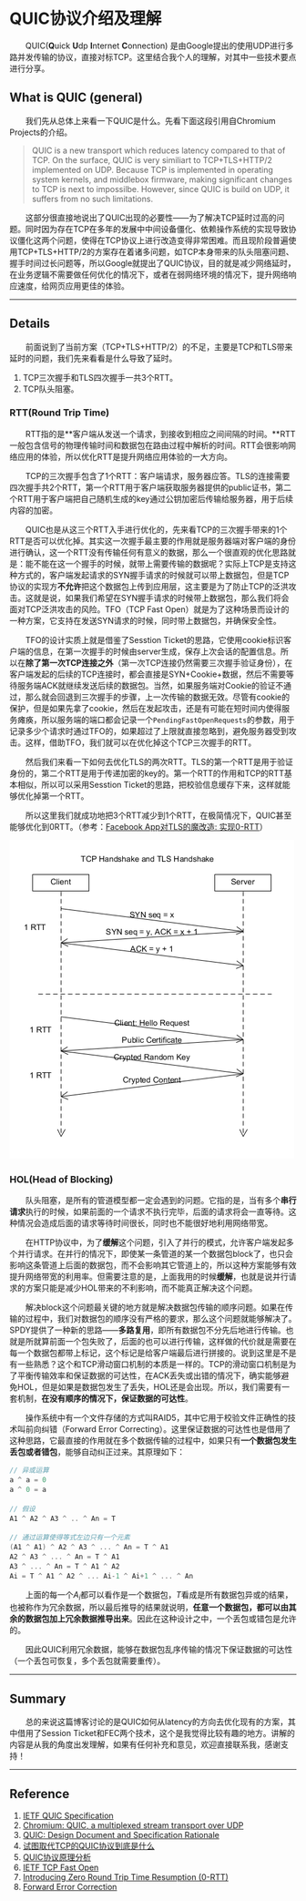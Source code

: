 # QUIC协议介绍及理解

&emsp;&emsp;QUIC(**Q**uick **U**dp **I**nternet **C**onnection) 是由Google提出的使用UDP进行多路并发传输的协议，直接对标TCP。这里结合我个人的理解，对其中一些技术要点进行分享。

<!-- more -->

## What is QUIC (general)

&emsp;&emsp;我们先从总体上来看一下QUIC是什么。先看下面这段引用自Chromium Projects的介绍。

>    QUIC is a  new transport which reduces latency compared to that of TCP. On the surface, QUIC is very similiart to TCP+TLS+HTTP/2 implemented on UDP. Because TCP is implemented in operating system kernels, and middlebox firmware, making significant changes to TCP is next to impossilbe. However, since QUIC is build on UDP, it suffers from no such limitations.

&emsp;&emsp;这部分很直接地说出了QUIC出现的必要性——为了解决TCP延时过高的问题。同时因为存在TCP在多年的发展中中间设备僵化、依赖操作系统的实现导致协议僵化这两个问题，使得在TCP协议上进行改造变得非常困难。而且现阶段普遍使用TCP+TLS+HTTP/2的方案存在着诸多问题，如TCP本身带来的队头阻塞问题、握手时间过长问题等，所以Google就提出了QUIC协议，目的就是减少网络延时，在业务逻辑不需要做任何优化的情况下，或者在弱网络环境的情况下，提升网络响应速度，给网页应用更佳的体验。

---

## Details

&emsp;&emsp;前面说到了当前方案（TCP+TLS+HTTP/2）的不足，主要是TCP和TLS带来延时的问题，我们先来看看是什么导致了延时。

1. TCP三次握手和TLS四次握手一共3个RTT。
2. TCP队头阻塞。

### RTT(Round Trip Time)

&emsp;&emsp;RTT指的是**客户端从发送一个请求，到接收到相应之间间隔的时间。**RTT一般包含信号的物理传输时间和数据包在路由过程中解析的时间。RTT会很影响网络应用的体验，所以优化RTT是提升网络应用体验的一大方向。

&emsp;&emsp;TCP的三次握手包含了1个RTT：客户端请求，服务器应答。TLS的连接需要四次握手共2个RTT，第一个RTT用于客户端获取服务器提供的public证书，第二个RTT用于客户端把自己随机生成的key通过公钥加密后传输给服务器，用于后续内容的加密。

&emsp;&emsp;QUIC也是从这三个RTT入手进行优化的，先来看TCP的三次握手带来的1个RTT是否可以优化掉。其实这一次握手最主要的作用就是服务器端对客户端的身份进行确认，这一个RTT没有传输任何有意义的数据，那么一个很直观的优化思路就是：能不能在这一个握手的时候，就带上需要传输的数据呢？实际上TCP是支持这种方式的，客户端发起请求的SYN握手请求的时候就可以带上数据包，但是TCP协议的实现方**不允许**把这个数据包上传到应用层，这主要是为了防止TCP的泛洪攻击。这就是说，如果我们希望在SYN握手请求的时候带上数据包，那么我们将会面对TCP泛洪攻击的风险。TFO（TCP Fast Open）就是为了这种场景而设计的一种方案，它支持在发送SYN请求的时候，同时带上数据包，并确保安全性。

&emsp;&emsp;TFO的设计实质上就是借鉴了Sesstion Ticket的思路，它使用cookie标识客户端的信息，在第一次握手的时候由server生成，保存上次会话的配置信息。所以在**除了第一次TCP连接之外**（第一次TCP连接仍然需要三次握手验证身份），在客户端发起的后续的TCP连接时，都会直接是SYN+Cookie+数据，然后不需要等待服务端ACK就继续发送后续的数据包。当然，如果服务端对Cookie的验证不通过，那么就会回退到三次握手的步骤，上一次传输的数据无效。尽管有cookie的保护，但是如果先拿了cookie，然后在发起攻击，还是有可能在短时间内使得服务瘫痪，所以服务端的端口都会记录一个`PendingFastOpenRequests`的参数，用于记录多少个请求时通过TFO的，如果超过了上限就直接忽略到，避免服务器受到攻击。这样，借助TFO，我们就可以在优化掉这个TCP三次握手的RTT。

&emsp;&emsp;然后我们来看一下如何去优化TLS的两次RTT。TLS的第一个RTT是用于验证身份的，第二个RTT是用于传递加密的key的。第一个RTT的作用和TCP的RTT基本相似，所以可以采用Sesstion Ticket的思路，把校验信息缓存下来，这样就能够优化掉第一个RTT。

&emsp;&emsp;所以这里我们就成功地把3个RTT减少到1个RTT，在极简情况下，QUIC甚至能够优化到0RTT。（参考：[Facebook App对TLS的魔改造: 实现0-RTT](https://blog.csdn.net/hzw05103020/article/details/54974563)）

![TCP+SSL的三个RTT](/images/tcp_tls_handshake.png)

### HOL(Head of Blocking)

&emsp;&emsp;队头阻塞，是所有的管道模型都一定会遇到的问题。它指的是，当有多个**串行请求**执行的时候，如果前面的一个请求不执行完毕，后面的请求将会一直等待。这种情况会造成后面的请求等待时间很长，同时也不能很好地利用网络带宽。

&emsp;&emsp;在HTTP协议中，为了**缓解**这个问题，引入了并行的模式，允许客户端发起多个并行请求。在并行的情况下，即使某一条管道的某一个数据包block了，也只会影响这条管道上后面的数据包，而不会影响其它管道上的，所以这种方案能够有效提升网络带宽的利用率。但需要注意的是，上面我用的时候**缓解**，也就是说并行请求的方案只能是减少HOL带来的不利影响，而不能真正解决这个问题。

&emsp;&emsp;解决block这个问题最关键的地方就是解决数据包传输的顺序问题。如果在传输的过程中，我们对数据包的顺序没有严格的要求，那么这个问题就能够解决了。SPDY提供了一种新的思路——**多路复用**，即所有数据包不分先后地进行传输。也就是所就算前面一个包失败了，后面的也可以进行传输，这样做的代价就是需要在每一个数据包都带上标记，这个标记是给客户端最后进行拼接的。说到这里是不是有一些熟悉？这个和TCP滑动窗口机制的本质是一样的。TCP的滑动窗口机制是为了平衡传输效率和保证数据的可达性，在ACK丢失或出错的情况下，确实能够避免HOL，但是如果是数据包发生了丢失，HOL还是会出现。所以，我们需要有一套机制，**在没有顺序的情况下，保证数据的可达性**。

&emsp;&emsp;操作系统中有一个文件存储的方式叫RAID5，其中它用于校验文件正确性的技术叫前向纠错（Forward Error Correcting）。这里保证数据的可达性也是借用了这种思路，它最直接的作用就在多个数据传输的过程中，如果只有**一个数据包发生丢包或者错包**，能够自动纠正过来。其原理如下：

```C++
// 异或运算
a ^ a = 0
a ^ 0 = a

// 假设
A1 ^ A2 ^ A3 ^ .. ^ An = T
    
// 通过运算使得等式左边只有一个元素
(A1 ^ A1) ^ A2 ^ A3 ^ ... ^ An = T ^ A1
A2 ^ A3 ^ ... ^ An = T ^ A1
A3 ^ ... ^ An = T ^ A1 ^ A2
Ai = T ^ A1 ^ A2 ^ ... Ai-1 ^ Ai+1 ^ ... ^ An
```

&emsp;&emsp;上面的每一个$A_i$都可以看作是一个数据包，$T$看成是所有数据包异或的结果，也被称作为冗余数据，所以最后推导的结果就说明，**任意一个数据包，都可以由其余的数据包加上冗余数据推导出来**。因此在这种设计之中，一个丢包或错包是允许的。

&emsp;&emsp;因此QUIC利用冗余数据，能够在数据包乱序传输的情况下保证数据的可达性（一个丢包可恢复，多个丢包就需要重传）。

---

## Summary

&emsp;&emsp;总的来说这篇博客讨论的是QUIC如何从latency的方向去优化现有的方案，其中借用了Session Ticket和FEC两个技术，这个是我觉得比较有趣的地方。讲解的内容是从我的角度出发理解，如果有任何补充和意见，欢迎直接联系我，感谢支持！

---

## Reference

1. [IETF QUIC Specification](https://tools.ietf.org/html/draft-ietf-quic-transport-27#page-6)
2. [Chromium: QUIC, a multiplexed stream transport over UDP](http://chromium.org/quic)
3. [QUIC: Design Document and Specification Rationale]()
4. [试图取代TCP的QUIC协议到底是什么](https://xiaozhuanlan.com/topic/2083674195)
5. [QUIC协议原理分析](https://zhuanlan.zhihu.com/p/32553477)
6. [IETF TCP Fast Open](https://tools.ietf.org/html/rfc7413)
7. [Introducing Zero Round  Trip Time Resumption (0-RTT)](https://blog.cloudflare.com/introducing-0-rtt/)
8. [Forward Error Correction](https://webcitation.org/65iNkn800?url=http://www.aero.org/publications/crosslink/winter2002/04.html)